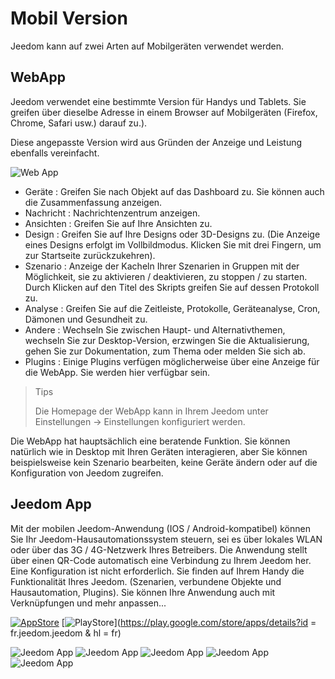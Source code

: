 # Mobil Version

Jeedom kann auf zwei Arten auf Mobilgeräten verwendet werden.

## WebApp

Jeedom verwendet eine bestimmte Version für Handys und Tablets. Sie greifen über dieselbe Adresse in einem Browser auf Mobilgeräten (Firefox, Chrome, Safari usw.) darauf zu.).

Diese angepasste Version wird aus Gründen der Anzeige und Leistung ebenfalls vereinfacht.

![Web App](images/webApp.png)

- Geräte : Greifen Sie nach Objekt auf das Dashboard zu. Sie können auch die Zusammenfassung anzeigen.
- Nachricht : Nachrichtenzentrum anzeigen.
- Ansichten : Greifen Sie auf Ihre Ansichten zu.
- Design : Greifen Sie auf Ihre Designs oder 3D-Designs zu. (Die Anzeige eines Designs erfolgt im Vollbildmodus. Klicken Sie mit drei Fingern, um zur Startseite zurückzukehren).
- Szenario : Anzeige der Kacheln Ihrer Szenarien in Gruppen mit der Möglichkeit, sie zu aktivieren / deaktivieren, zu stoppen / zu starten. Durch Klicken auf den Titel des Skripts greifen Sie auf dessen Protokoll zu.
- Analyse : Greifen Sie auf die Zeitleiste, Protokolle, Geräteanalyse, Cron, Dämonen und Gesundheit zu.
- Andere : Wechseln Sie zwischen Haupt- und Alternativthemen, wechseln Sie zur Desktop-Version, erzwingen Sie die Aktualisierung, gehen Sie zur Dokumentation, zum Thema oder melden Sie sich ab.
- Plugins : Einige Plugins verfügen möglicherweise über eine Anzeige für die WebApp. Sie werden hier verfügbar sein.

> Tips
>
> Die Homepage der WebApp kann in Ihrem Jeedom unter Einstellungen → Einstellungen konfiguriert werden.

Die WebApp hat hauptsächlich eine beratende Funktion. Sie können natürlich wie in Desktop mit Ihren Geräten interagieren, aber Sie können beispielsweise kein Szenario bearbeiten, keine Geräte ändern oder auf die Konfiguration von Jeedom zugreifen.

## Jeedom App

Mit der mobilen Jeedom-Anwendung (IOS / Android-kompatibel) können Sie Ihr Jeedom-Hausautomationssystem steuern, sei es über lokales WLAN oder über das 3G / 4G-Netzwerk Ihres Betreibers. Die Anwendung stellt über einen QR-Code automatisch eine Verbindung zu Ihrem Jeedom her. Eine Konfiguration ist nicht erforderlich. Sie finden auf Ihrem Handy die Funktionalität Ihres Jeedom. (Szenarien, verbundene Objekte und Hausautomation, Plugins). Sie können Ihre Anwendung auch mit Verknüpfungen und mehr anpassen...

[![AppStore](images/appstore.png)](https://itunes.apple.com/fr/app/jeedom/id1010855094?mt=8)	[![PlayStore](images/googleplay.png)](https://play.google.com/store/apps/details?id = fr.jeedom.jeedom & hl = fr)


![Jeedom App](images/screen322x572-1.jpg) ![Jeedom App](images/screen322x572-2.jpg) ![Jeedom App](images/screen322x572-3.jpg) ![Jeedom App](images/screen322x572-4.jpg) ![Jeedom App](images/screen322x572-5.jpg)


